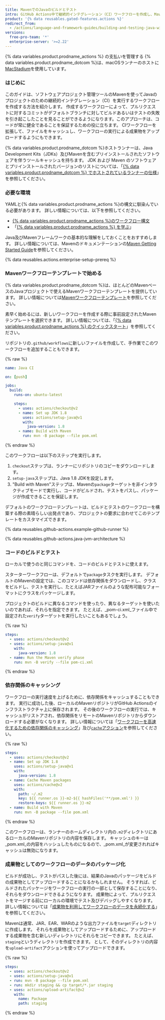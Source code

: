 ```yaml
---
title: MavenでのJavaのビルドとテスト
intro: GitHub Actions中で継続的インテグレーション（CI）ワークフローを作成し、MavenでJavaのプロジェクトのビルドとテストを行うことができます。
product: '{% data reusables.gated-features.actions %}'
redirect_from:
  - /actions/language-and-framework-guides/building-and-testing-java-with-maven
versions:
  free-pro-team: '*'
  enterprise-server: '>=2.22'
---
```


{% data variables.product.prodname_actions %} の支払いを管理する
{% data variables.product.prodname_dotcom %}は、macOSランナーのホストに[MacStadium](https://www.macstadium.com/)を使用しています。

### はじめに

このガイドは、ソフトウェアプロジェクト管理ツールのMavenを使ってJavaのプロジェクトのための継続的インテグレーション（CI）を実行するワークフローを作成する方法を紹介します。 作成するワークフローによって、プルリクエストに対するコミットがデフォルトブランチに対してビルドあるいはテストの失敗を引き起こしたことを見ることができるようになります。このアプローチは、コードが常に健全であることを保証するための役に立ちます。 CIワークフローを拡張して、ファイルをキャッシュし、ワークフローの実行による成果物をアップロードするようにもできます。

{% data variables.product.prodname_dotcom %}ホストランナーは、Java Development Kits（JDKs）及びMavenを含むプリインストールされたソフトウェアを伴うツールキャッシュを持ちます。 JDK および Maven のソフトウェアとプリインストールされたバージョンのリストについては、「[{% data variables.product.prodname_dotcom %} でホストされているランナーの仕様](/actions/reference/specifications-for-github-hosted-runners/#supported-software)」を参照してください。

### 必要な環境

YAMLと{% data variables.product.prodname_actions %}の構文に馴染んでいる必要があります。 詳しい情報については、以下を参照してください。
- [{% data variables.product.prodname_actions %}のワークフロー構文](/actions/automating-your-workflow-with-github-actions/workflow-syntax-for-github-actions)
- 「[{% data variables.product.prodname_actions %} を学ぶ](/actions/learn-github-actions)」

Java及びMavenフレームワークの基本的な理解をしておくことをおすすめします。 詳しい情報については、Mavenのドキュメンテーションの[Maven Getting Started Guide](http://maven.apache.org/guides/getting-started/index.html)を参照してください。

{% data reusables.actions.enterprise-setup-prereq %}

### Mavenワークフローテンプレートで始める

{% data variables.product.prodname_dotcom %}は、ほとんどのMavenベースのJavaプロジェクトで使えるMavenワークフローテンプレートを提供しています。 詳しい情報については[Mavenワークフローテンプレート](https://github.com/actions/starter-workflows/blob/main/ci/maven.yml)を参照してください。

素早く始めるには、新しいワークフローを作成する際に事前設定されたMavenテンプレートを選択できます。 詳しい情報については、「[{% data variables.product.prodname_actions %} のクイックスタート](/actions/quickstart)」を参照してください。

リポジトリの`.github/workflows`に新しいファイルを作成して、手作業でこのワークフローを追加することもできます。

{% raw %}
```yaml
name: Java CI

on: [push]

jobs:
  build:
    runs-on: ubuntu-latest

    steps:
      - uses: actions/checkout@v2
      - name: Set up JDK 1.8
        uses: actions/setup-java@v1
        with:
          java-version: 1.8
      - name: Build with Maven
        run: mvn -B package --file pom.xml
```
{% endraw %}

このワークフローは以下のステップを実行します。

1. `checkout`ステップは、ランナーにリポジトリのコピーをダウンロードします。
2. `setup-java`ステップは、Java 1.8 JDKを設定します。
3. "Build with Maven"ステップは、Mavenの`package`ターゲットを非インタラクティブモードで実行し、コードがビルドされ、テストをパスし、パッケージが作成できることを保証します。

デフォルトのワークフローテンプレートは、ビルドとテストのワークフローを構築する際の素晴らしい出発点であり、プロジェクトの要求に合わせてこのテンプレートをカスタマイズできます。

{% data reusables.github-actions.example-github-runner %}

{% data reusables.github-actions.java-jvm-architecture %}

### コードのビルドとテスト

ローカルで使うのと同じコマンドを、コードのビルドとテストに使えます。

スターターワークフローは、デフォルトで`package`タスクを実行します。 デフォルトのMavenの設定では、このコマンドは依存関係をダウンロードし、クラスをビルドし、テストを実行し、たとえばJARファイルのような配布可能なフォーマットにクラスをパッケージします。

プロジェクトのビルドに異なるコマンドを使ったり、異なるターゲットを使いたいのであれば、それらを指定できます。 たとえば、_pom-ci.xml_ファイル中で設定された`verify`ターゲットを実行したいこともあるでしょう。

{% raw %}
```yaml
steps:
  - uses: actions/checkout@v2
  - uses: actions/setup-java@v1
    with:
      java-version: 1.8
  - name: Run the Maven verify phase
    run: mvn -B verify --file pom-ci.xml
```
{% endraw %}

### 依存関係のキャッシング

ワークフローの実行速度を上げるために、依存関係をキャッシュすることもできます。 実行に成功した後、ローカルのMavenリポジトリがGitHub Actionsのインフラストラクチャ上に保存されます。 その後のワークフローの実行では、キャッシュがリストアされ、依存関係をリモートのMavenリポジトリからダウンロードする必要がなくなります。 詳しい情報については「[ワークフローを高速化するための依存関係のキャッシング](/actions/automating-your-workflow-with-github-actions/caching-dependencies-to-speed-up-workflows)」及び[`cache`アクション](https://github.com/marketplace/actions/cache)を参照してください。

{% raw %}
```yaml
steps:
  - uses: actions/checkout@v2
  - name: Set up JDK 1.8
    uses: actions/setup-java@v1
    with:
      java-version: 1.8
  - name: Cache Maven packages
    uses: actions/cache@v2
    with:
      path: ~/.m2
      key: ${{ runner.os }}-m2-${{ hashFiles('**/pom.xml') }}
      restore-keys: ${{ runner.os }}-m2
  - name: Build with Maven
    run: mvn -B package --file pom.xml
```
{% endraw %}

このワークフローは、ランナーのホームディレクトリ内の`.m2`ディレクトリにあるローカルのMavenリポジトリの内容を保存します。 キャッシュのキーは_pom.xml_の内容をハッシュしたものになるので、_pom.xml_が変更されればキャッシュは無効になります。

### 成果物としてのワークフローのデータのパッケージ化

ビルドが成功し、テストがパスした後には、結果のJavaのパッケージをビルドの成果物としてアップロードすることになるかもしれません。 そうすれば、ビルドされたパッケージをワークフローの実行の一部として保存することになり、それらをダウンロードできるようになります。 成果物によって、プルリクエストをマージする前にローカルの環境でテスト及びデバッグしやすくなります。 詳しい情報については「[成果物を利用してワークフローのデータを永続化する](/actions/automating-your-workflow-with-github-actions/persisting-workflow-data-using-artifacts)」を参照してください。

Mavenは通常、JAR、EAR、WARのような出力ファイルを`target`ディレクトリに作成します。 それらを成果物としてアップロードするために、アップロードする成果物を含む新しいディレクトリにそれらをコピーできます。 たとえば、`staging`というディレクトリを作成できます。 として、そのディレクトリの内容を`upload-artifact`アクションを使ってアップロードできます。

{% raw %}
```yaml
steps:
  - uses: actions/checkout@v2
  - uses: actions/setup-java@v1
  - run: mvn -B package --file pom.xml
  - run: mkdir staging && cp target/*.jar staging
  - uses: actions/upload-artifact@v2
    with:
      name: Package
      path: staging
```
{% endraw %}
